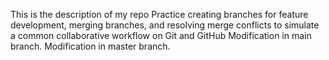 This is the description of my repo
Practice creating branches for feature development, merging branches, and resolving merge conflicts to simulate a common collaborative workflow on Git and GitHub
Modification in main branch.
Modification in master branch.
